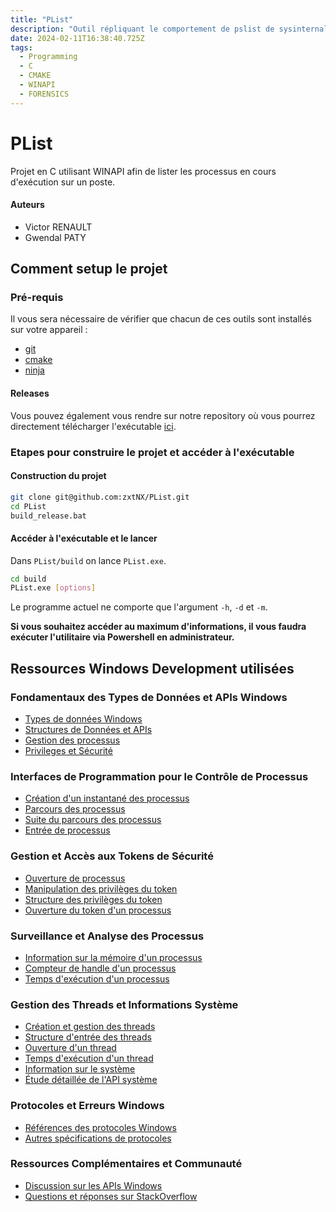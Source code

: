 ```yaml
---
title: "PList"
description: "Outil répliquant le comportement de pslist de sysinternals (windows)"
date: 2024-02-11T16:38:40.725Z
tags:
  - Programming
  - C
  - CMAKE
  - WINAPI
  - FORENSICS
---
```


# PList
Projet en C utilisant WINAPI afin de lister les processus en cours d'exécution sur un poste.

#### Auteurs
- Victor RENAULT
- Gwendal PATY

## Comment setup le projet
### Pré-requis
Il vous sera nécessaire de vérifier que chacun de ces outils sont installés sur votre appareil :
- [git](https://git-scm.com/download/win)
- [cmake](https://cmake.org/download/)
- [ninja](https://github.com/ninja-build/ninja/releases)

#### Releases
Vous pouvez également vous rendre sur notre repository où vous pourrez directement télécharger l'exécutable [ici](https://github.com/zxtNX/PList/releases/tag/v0.1.0).
### Etapes pour construire le projet et accéder à l'exécutable
#### Construction du projet
```bash
git clone git@github.com:zxtNX/PList.git
cd PList
build_release.bat
```
#### Accéder à l'exécutable et le lancer
Dans ``PList/build`` on lance ``PList.exe``.
```bash
cd build
PList.exe [options]
```
Le programme actuel ne comporte que l'argument ``-h``, ``-d`` et ``-m``.

**Si vous souhaitez accéder au maximum d'informations, il vous faudra exécuter l'utilitaire via Powershell en administrateur.**

## Ressources Windows Development utilisées
### Fondamentaux des Types de Données et APIs Windows
- [Types de données Windows](https://learn.microsoft.com/fr-fr/windows/win32/winprog/windows-data-types)
- [Structures de Données et APIs](https://learn.microsoft.com/en-us/windows/win32/api/winnt/ns-winnt-luid)
- [Gestion des processus](https://learn.microsoft.com/en-us/windows/win32/procthread/process-security-and-access-rights)
- [Privileges et Sécurité](https://learn.microsoft.com/en-us/windows/win32/secauthz/privilege-constants)

### Interfaces de Programmation pour le Contrôle de Processus
- [Création d'un instantané des processus](https://learn.microsoft.com/en-us/windows/win32/api/tlhelp32/nf-tlhelp32-createtoolhelp32snapshot)
- [Parcours des processus](https://learn.microsoft.com/en-us/windows/win32/api/tlhelp32/nf-tlhelp32-process32first)
- [Suite du parcours des processus](https://learn.microsoft.com/en-us/windows/win32/api/tlhelp32/nf-tlhelp32-process32next)
- [Entrée de processus](https://learn.microsoft.com/en-us/windows/win32/api/tlhelp32/ns-tlhelp32-processentry32)

### Gestion et Accès aux Tokens de Sécurité
- [Ouverture de processus](https://learn.microsoft.com/en-us/windows/win32/api/processthreadsapi/nf-processthreadsapi-openprocess)
- [Manipulation des privilèges du token](https://learn.microsoft.com/en-us/windows/win32/api/securitybaseapi/nf-securitybaseapi-adjusttokenprivileges)
- [Structure des privilèges du token](https://learn.microsoft.com/en-us/windows/win32/api/winnt/ns-winnt-token_privileges)
- [Ouverture du token d'un processus](https://learn.microsoft.com/en-us/windows/win32/api/processthreadsapi/nf-processthreadsapi-openprocesstoken)

### Surveillance et Analyse des Processus
- [Information sur la mémoire d'un processus](https://learn.microsoft.com/en-us/windows/win32/api/psapi/nf-psapi-getprocessmemoryinfo)
- [Compteur de handle d'un processus](https://learn.microsoft.com/en-us/windows/win32/api/processthreadsapi/nf-processthreadsapi-getprocesshandlecount)
- [Temps d'exécution d'un processus](https://learn.microsoft.com/en-us/windows/win32/api/processthreadsapi/nf-processthreadsapi-getprocesstimes)

### Gestion des Threads et Informations Système
- [Création et gestion des threads](https://learn.microsoft.com/en-us/windows/win32/api/tlhelp32/nf-tlhelp32-thread32first)
- [Structure d'entrée des threads](https://learn.microsoft.com/en-us/windows/win32/api/tlhelp32/ns-tlhelp32-threadentry32)
- [Ouverture d'un thread](https://learn.microsoft.com/en-us/windows/win32/api/processthreadsapi/nf-processthreadsapi-openthread)
- [Temps d'exécution d'un thread](https://learn.microsoft.com/en-us/windows/win32/api/processthreadsapi/nf-processthreadsapi-getthreadtimes)
- [Information sur le système](https://learn.microsoft.com/en-us/windows/win32/api/winternl/nf-winternl-ntquerysysteminformation)
- [Étude détaillée de l'API système](https://www.geoffchappell.com/studies/windows/km/ntoskrnl/api/ex/sysinfo/process.htm)

### Protocoles et Erreurs Windows
- [Références des protocoles Windows](https://learn.microsoft.com/en-us/openspecs/windows_protocols/ms-erref/596a1078-e883-4972-9bbc-49e60bebca55)
- [Autres spécifications de protocoles](https://learn.microsoft.com/en-us/openspecs/windows_protocols/ms-tsts/a11e7129-685b-4535-8d37-21d4596ac057)

### Ressources Complémentaires et Communauté
- [Discussion sur les APIs Windows](https://moustafasaleh.blogspot.com/2015/03/using-windows-native-apis-with-cl-and.html)
- [Questions et réponses sur StackOverflow](https://stackoverflow.com/questions/22949725/how-to-get-thread-state-e-g-suspended-memory-cpu-usage-start-time-priori)
